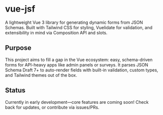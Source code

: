 # vue-jsf

A lightweight Vue 3 library for generating dynamic forms from JSON Schemas. Built with Tailwind CSS for styling, Vuelidate for validation, and extensibility in mind via Composition API and slots.

## Purpose
This project aims to fill a gap in the Vue ecosystem: easy, schema-driven forms for API-heavy apps like admin panels or surveys. It parses JSON Schema Draft 7+ to auto-render fields with built-in validation, custom types, and Tailwind themes out of the box.

## Status
Currently in early development—core features are coming soon! Check back for updates, or contribute via issues/PRs.


